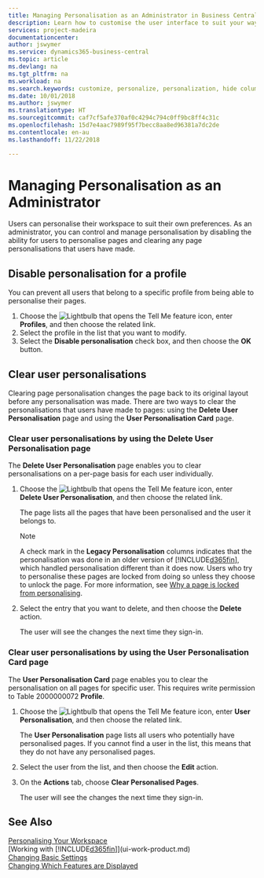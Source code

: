```yaml
---
title: Managing Personalisation as an Administrator in Business Central | Microsoft Docs
description: Learn how to customise the user interface to suit your way of working.
services: project-madeira
documentationcenter: 
author: jswymer
ms.service: dynamics365-business-central
ms.topic: article
ms.devlang: na
ms.tgt_pltfrm: na
ms.workload: na
ms.search.keywords: customize, personalize, personalization, hide columns, remove fields, move fields
ms.date: 10/01/2018
ms.author: jswymer
ms.translationtype: HT
ms.sourcegitcommit: caf7cf5afe370af0c4294c794c0ff9bc8ff4c31c
ms.openlocfilehash: 15d7e4aac7989f95f7becc8aa8ed96381a7dc2de
ms.contentlocale: en-au
ms.lasthandoff: 11/22/2018

---
```

# <a name="managing-personalization-as-an-administrator"></a>Managing Personalisation as an Administrator
<!--NAV in the Web client--> Users can personalise their workspace to suit their own preferences. As an administrator, you can control and manage personalisation by disabling the ability for users to personalise pages and clearing any page personalisations that users have made.

## <a name="disable-personalization-for-a-profile"></a>Disable personalisation for a profile
You can prevent all users that belong to a specific profile from being able to personalise their pages.
1.  Choose the ![Lightbulb that opens the Tell Me feature](media/ui-search/search_small.png "Tell me what you want to do") icon, enter **Profiles**, and then choose the related link.
2.  Select the profile in the list that you want to modify.
3. Select the **Disable personalisation** check box, and then choose the **OK** button.

## <a name="clear-user-personalizations"></a>Clear user personalisations

Clearing page personalisation changes the page back to its original layout before any personalisation was made. There are two ways to clear the personalisations that users have made to pages: using the **Delete User Personalisation** page and using the **User Personalisation Card** page.

### <a name="clear-user-personalizations-by-using-the-delete-user-personalization-page"></a>Clear user personalisations by using the Delete User Personalisation page

The **Delete User Personalisation** page enables you to clear personalisations on a per-page basis for each user individually.

1.  Choose the ![Lightbulb that opens the Tell Me feature](media/ui-search/search_small.png "Tell me what you want to do") icon, enter **Delete User Personalisation**, and then choose the related link.

    The page lists all the pages that have been personalised and the user it belongs to.

    >[!NOTE]
    > A check mark in the **Legacy Personalisation** columns indicates that the personalisation was done in an older version of [!INCLUDE[d365fin](includes/d365fin_md.md)], which handled personalisation different than it does now. Users who try to personalise these pages are locked from doing so unless they choose to unlock the page. For more information, see [Why a page is locked from personalising](ui-personalization-locked.md).

2. Select the entry that you want to delete, and then choose the **Delete** action.

    The user will see the changes the next time they sign-in.

### <a name="clear-user-personalizations-by-using-the-user-personalization-card-page"></a>Clear user personalisations by using the User Personalisation Card page

The **User Personalisation Card** page enables you to clear the personalisation on all pages for specific user. This requires write permission to Table 2000000072 **Profile**.

1.  Choose the ![Lightbulb that opens the Tell Me feature](media/ui-search/search_small.png "Tell me what you want to do") icon, enter **User Personalisation**, and then choose the related link.

    The **User Personalisation** page lists all users who potentially have personalised pages. If you cannot find a user in the list, this means that they do not have any personalised pages.

2. Select the user from the list, and then choose the **Edit** action.

3.  On the **Actions** tab, choose **Clear Personalised Pages**.

    The user will see the changes the next time they sign-in.

## <a name="see-also"></a>See Also
[Personalising Your Workspace](ui-personalization-user.md)  
[Working with [!INCLUDE[d365fin](includes/d365fin_md.md)]](ui-work-product.md)  
[Changing Basic Settings](ui-change-basic-settings.md)  
[Changing Which Features are Displayed](ui-experiences.md)  

